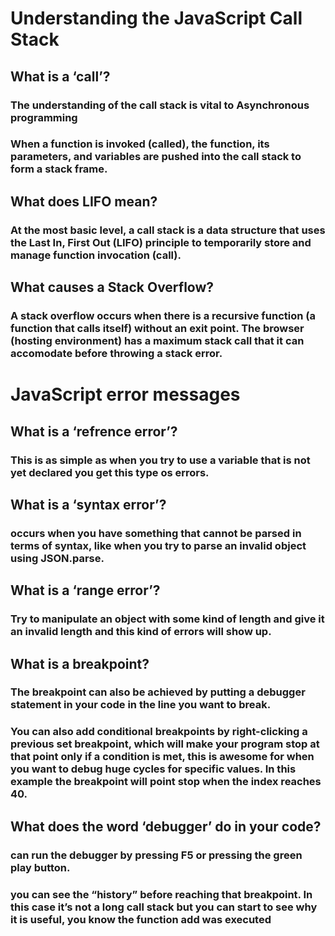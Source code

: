 # Understanding the JavaScript Call Stack
## What is a ‘call’?
### The understanding of the call stack is vital to Asynchronous programming
### When a function is invoked (called), the function, its parameters, and variables are pushed into the call stack to form a stack frame. 


## What does LIFO mean?
### At the most basic level, a call stack is a data structure that uses the Last In, First Out (LIFO) principle to temporarily store and manage function invocation (call).



## What causes a Stack Overflow?
### A stack overflow occurs when there is a recursive function (a function that calls itself) without an exit point. The browser (hosting environment) has a maximum stack call that it can accomodate before throwing a stack error.

# JavaScript error messages

## What is a ‘refrence error’?
### This is as simple as when you try to use a variable that is not yet declared you get this type os errors.
## What is a ‘syntax error’?
### occurs when you have something that cannot be parsed in terms of syntax, like when you try to parse an invalid object using JSON.parse.
## What is a ‘range error’?
### Try to manipulate an object with some kind of length and give it an invalid length and this kind of errors will show up.

## What is a breakpoint?
### The breakpoint can also be achieved by putting a debugger statement in your code in the line you want to break.
### You can also add conditional breakpoints by right-clicking a previous set breakpoint, which will make your program stop at that point only if a condition is met, this is awesome for when you want to debug huge cycles for specific values. In this example the breakpoint will point stop when the index reaches 40.
## What does the word ‘debugger’ do in your code?
###  can run the debugger by pressing F5 or pressing the green play button.
###  you can see the “history” before reaching that breakpoint. In this case it’s not a long call stack but you can start to see why it is useful, you know the function add was executed